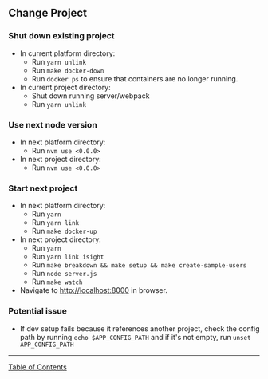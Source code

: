 ## Change Project

### Shut down existing project
- In current platform directory:
	- Run `yarn unlink`
	- Run `make docker-down`
	- Run `docker ps` to ensure that containers are no longer running.
- In current project directory:
	- Shut down running server/webpack
	- Run `yarn unlink`

### Use next node version
- In next platform directory:
	- Run `nvm use <0.0.0>`
- In next project directory:
	- Run `nvm use <0.0.0>`

### Start next project
- In next platform directory:
	- Run `yarn`
	- Run `yarn link`
	- Run `make docker-up`
- In next project directory:
	- Run `yarn`
	- Run `yarn link isight`
	- Run `make breakdown && make setup && make create-sample-users`
	- Run `node server.js`
	- Run `make watch`
- Navigate to <http://localhost:8000> in browser.

### Potential issue
- If dev setup fails because it references another project, check the config path by running `echo $APP_CONFIG_PATH` and if it's not empty, run `unset APP_CONFIG_PATH`

***
[Table of Contents](../README.md)